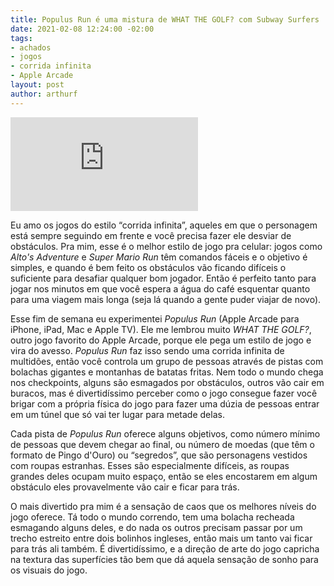 ```yaml
---
title: Populus Run é uma mistura de WHAT THE GOLF? com Subway Surfers
date: 2021-02-08 12:24:00 -02:00
tags:
- achados
- jogos
- corrida infinita
- Apple Arcade
layout: post
author: arthurf
---
```


<iframe class="full-width" src="https://www.youtube.com/embed/1FriW1wcdzk" frameborder="0" allow="accelerometer; autoplay; clipboard-write; encrypted-media; gyroscope; picture-in-picture" allowfullscreen></iframe>

Eu amo os jogos do estilo “corrida infinita”, aqueles em que o personagem está sempre seguindo em frente e você precisa fazer ele desviar de obstáculos. Pra mim, esse é o melhor estilo de jogo pra celular: jogos como *Alto's Adventure* e *Super Mario Run* têm comandos fáceis e o objetivo é simples, e quando é bem feito os obstáculos vão ficando difíceis o suficiente para desafiar qualquer bom jogador. Então é perfeito tanto para jogar nos minutos em que você espera a água do café esquentar quanto para uma viagem mais longa (seja lá quando a gente puder viajar de novo).

Esse fim de semana eu experimentei *Populus Run* (Apple Arcade para iPhone, iPad, Mac e Apple TV). Ele me lembrou muito *WHAT THE GOLF?*, outro jogo favorito do Apple Arcade, porque ele pega um estilo de jogo e vira do avesso. *Populus Run* faz isso sendo uma corrida infinita de multidões, então você controla um grupo de pessoas através de pistas com bolachas gigantes e montanhas de batatas fritas. Nem todo o mundo chega nos checkpoints, alguns são esmagados por obstáculos, outros vão cair em buracos, mas é divertidíssimo perceber como o jogo consegue fazer você brigar com a própria física do jogo para fazer uma dúzia de pessoas entrar em um túnel que só vai ter lugar para metade delas.

Cada pista de *Populus Run* oferece alguns objetivos, como número mínimo de pessoas que devem chegar ao final, ou número de moedas (que têm o formato de Pingo d'Ouro) ou “segredos”, que são personagens vestidos com roupas estranhas. Esses são especialmente difíceis, as roupas grandes deles ocupam muito espaço, então se eles encostarem em algum obstáculo eles provavelmente vão cair e ficar para trás.

O mais divertido pra mim é a sensação de caos que os melhores níveis do jogo oferece. Tá todo o mundo correndo, tem uma bolacha recheada esmagando alguns deles, e do nada os outros precisam passar por um trecho estreito entre dois bolinhos ingleses, então mais um tanto vai ficar para trás ali também. É divertidíssimo, e a direção de arte do jogo capricha na textura das superfícies tão bem que dá aquela sensação de sonho para os visuais do jogo.
